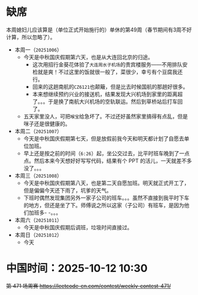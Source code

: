 
# 缺席

本周媳妇儿应该算是（单位正式开始施行的）单休的第49周（春节期间有3周不好计算，所以忽略了）。

- 本周一（`20251006`） 
  * 今天是中秋国庆假期第六天，也是从大连回北京的归途。
    + 这次用招行金葵花体验了`大连周水子机场`的贵宾楼服务——不用排队安检就是爽！不过这里的饭就很一般了，菜很少，幸亏有个豆腐我还行。
    + 回来的这趟南航的`CZ6121`也颠簸，但是比去时候国航的那趟好很多。
    + 本来想继续预约兴业的接送机，结果发现大兴机场到家里的距离超了。。。于是换了南航大兴机场的空轨联运。然后到草桥站后打车回了。
  * 五天家里没人，可把`喉宝`给急坏了。不过还好虽然家里搞得有点乱，但是咪子还是很健康的。
- 本周二（`20251007`） 
  * 今天是中秋国庆假期第七天，但是放假前我今天和明天都计划了自愿去单位加班。
  * 早上还是按之前的时间（`6:26`）起，坐公交过去，比平时班车晚到了一点点。然后本来今天想好好写写代码，结果有个 PPT 的活儿，一天就差不多没了。。。
- 本周三（`20251008`） 
  * 今天是中秋国庆假期第八天，也是第二天自愿加班。明天就正式开工了，但是偏偏今天还下雨了，坑爹的天气。
  * 下班时偶然发现集团另外一家子公司的班车。。。虽然不直接到我平时下车的地方，但还是坐了下。师傅说之所以这家（子公司）有班车，是因为他们加班多- -。。。
- 本周六（`20251011`） 
  * 今天是中秋国庆假期后调班，垃圾时间直接过。
- 本周日（`20251012`） 
  * 今天

# 中国时间：2025-10-12 10:30

~~第 471 场周赛 https://leetcode-cn.com/contest/weekly-contest-471/~~
